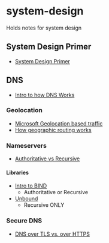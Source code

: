 # system-design
Holds notes for system design
## System Design Primer
- [System Design Primer](https://github.com/donnemartin/system-design-primer)

## DNS
- [Intro to how DNS Works](https://howdns.works/ep1/)
### Geolocation
- [Microsoft Geolocation based traffic](https://docs.microsoft.com/en-us/windows-server/networking/dns/deploy/primary-geo-location)
- [How geographic routing works](https://ns1.com/resources/how-geographic-routing-works#:~:text=The%20basic%20concept%20behind%20geographic,physically%20closest%20to%20the%20requestor.&text=The%20location%20of%20the%20IP,the%20DNS%20query%20was%20received.)
### Nameservers
- [Authoritative vs Recursive](https://ns1.com/resources/whats-the-difference-authoritative-and-recursive-dns-explained)
#### Libraries
- [Intro to BIND](http://www.firewall.cx/linux-knowledgebase-tutorials/system-and-network-services/829-linux-bind-introduction.html)
  - Authoritative or Recursive
- [Unbound](https://github.com/NLnetLabs/unbound)
  - Recursive ONLY
### Secure DNS
- [DNS over TLS vs. over HTTPS](https://www.cloudflare.com/learning/dns/dns-over-tls/)
